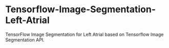 # Tensorflow-Image-Segmentation-Left-Atrial
TensorFlow Image Segmentation for Left Atrial based on Tensorflow Image Segmentation API.
